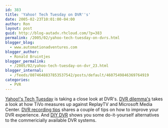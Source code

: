 ```yaml
---
id: 383
title: 'Yahoo! Tech Tuesday on DVR''s'
date: 2005-02-23T10:01:00-04:00
author: Ron
layout: post
guid: http://blog-autadv.rhcloud.com/?p=383
permalink: /2005/02/yahoo-tech-tuesday-on-dvrs.html
blogger_blog:
  - www.automationadventures.com
blogger_author:
  - Ronald Bruintjes
blogger_permalink:
  - /2005/02/yahoo-tech-tuesday-on-dvr_23.html
blogger_internal:
  - /feeds/8074648837853537542/posts/default/4607549846369764919
categories:
  - PVR
---
```

[Yahoo!'s Tech Tuesday](http://news.yahoo.com/techtuesday/) is taking a close look at DVR's. [DVR dilemma's](http://story.news.yahoo.com/news?tmpl=story&u=/ttzd/20050217/tc_techtues_zd/146072&cid=1739&ncid=1729) takes a look at how TiVo measures up against ReplayTV and Microsoft Media Center. [DVR recording tips](http://story.news.yahoo.com/news?tmpl=story&u=/ttzd/20050216/tc_techtues_zd/146071&cid=1739&ncid=1729) shares a couple of tips on how to improve your DVR experience. And [DIY DVR](http://story.news.yahoo.com/news?tmpl=story&u=/ttzd/20050216/tc_techtues_zd/146070&cid=1739&ncid=1729) shows you some do-it-yourself alternatives to the commericially available DVR systems.